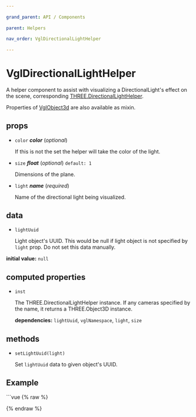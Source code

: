 ```yaml
---
          
grand_parent: API / Components
          
parent: Helpers
          
nav_order: VglDirectionalLightHelper
          
---
```

# VglDirectionalLightHelper 

A helper component to assist with visualizing a DirectionalLight's effect on the scene,
corresponding [THREE.DirectionalLightHelper](https://threejs.org/docs/index.html#api/helpers/DirectionalLightHelper).

Properties of [VglObject3d](../core/vgl-object3d) are also available as mixin. 

## props 

- `color` ***color*** (*optional*) 

  If this is not the set the helper will take the color of the light. 

- `size` ***float*** (*optional*) `default: 1` 

  Dimensions of the plane. 

- `light` ***name*** (*required*) 

  Name of the directional light being visualized. 

## data 

- `lightUuid` 

  Light object's UUID. This would be null if light object is not specified by `light` prop. Do
  not set this data manually. 

**initial value:** `null` 

## computed properties 

- `inst` 

  The THREE.DirectionalLightHelper instance. If any cameras specified by the name, it returns
  a THREE.Object3D instance. 

   **dependencies:** `lightUuid`, `vglNamespace`, `light`, `size` 


## methods 

- `setLightUuid(light)` 

  Set `lightUuid` data to given object's UUID. 


## Example
              
<div class="code-example"><div class="max-width-1-2">
                <vgl-directional-light-helper-example class="aspect-1618-1000"></vgl-directional-light-helper-example>
              
</div></div>
```vue
{% raw %}<template>
  <div>
    <vgl-renderer
      antialias
      camera="camera"
      scene="scene"
    >
      <vgl-scene name="scene">
        <vgl-directional-light
          name="light"
          :position="`${x} ${y} ${z}`"
          :color="`rgb(${r}, ${g}, ${b})`"
        />
        <vgl-directional-light-helper
          light="light"
          :size="size"
        />
      </vgl-scene>
      <vgl-perspective-camera
        orbit-position="20 1.8 0.5"
        name="camera"
      />
    </vgl-renderer>

    <aside class="control-panel">
      <section>
        <h3>Light color</h3>
        <label>R<input
          v-model="r"
          type="range"
          max="255"
        ></label>
        <label>G<input
          v-model="g"
          type="range"
          max="255"
        ></label>
        <label>B<input
          v-model="b"
          type="range"
          max="255"
        ></label>
      </section>
      <section>
        <h3>Light position</h3>
        <label>x<input
          v-model="x"
          type="range"
          max="5"
          min="-5"
          step="0.01"
        ></label>
        <label>y<input
          v-model="y"
          type="range"
          max="5"
          min="-5"
          step="0.01"
        ></label>
        <label>z<input
          v-model="z"
          type="range"
          max="5"
          min="-5"
          step="0.01"
        ></label>
      </section>
      <section>
        <h3>Helper size</h3>
        <label>Size<input
          v-model="size"
          type="range"
          max="5"
          step="0.05"
        ></label>
      </section>
    </aside>
  </div>
</template>

<script>
export default {
  data: () => ({
    size: 1,
    r: 255,
    g: 255,
    b: 255,
    x: 1,
    y: 2,
    z: 0,
  }),
};
</script>
{% endraw %}
```